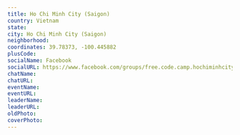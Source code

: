 ```yaml
---
title: Ho Chi Minh City (Saigon)
country: Vietnam
state: 
city: Ho Chi Minh City (Saigon)
neighborhood: 
coordinates: 39.78373, -100.445882
plusCode:
socialName: Facebook
socialURL: https://www.facebook.com/groups/free.code.camp.hochiminhcity
chatName:
chatURL:
eventName:
eventURL:
leaderName:
leaderURL:
oldPhoto: 
coverPhoto:
---
```

